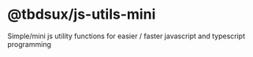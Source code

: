 # @tbdsux/js-utils-mini

Simple/mini js utility functions for easier / faster javascript and typescript programming
